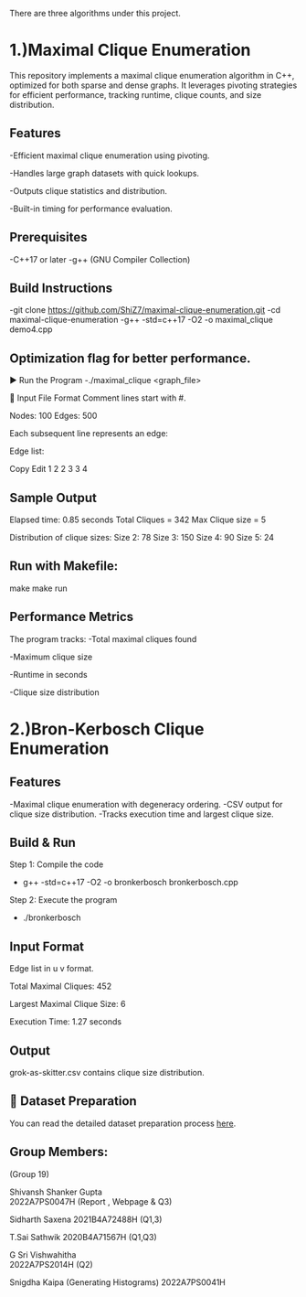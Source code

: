 There are three algorithms under this project.

#    1.)Maximal Clique Enumeration

This repository implements a maximal clique enumeration algorithm in C++, optimized for both sparse and dense graphs. It leverages pivoting strategies for efficient performance, tracking runtime, clique counts, and size distribution.

 ## Features
-Efficient maximal clique enumeration using pivoting.

-Handles large graph datasets with quick lookups.

-Outputs clique statistics and distribution.

-Built-in timing for performance evaluation.

## Prerequisites

-C++17 or later
-g++ (GNU Compiler Collection)


## Build Instructions

-git clone https://github.com/ShiZ7/maximal-clique-enumeration.git
-cd maximal-clique-enumeration
-g++ -std=c++17 -O2 -o maximal_clique demo4.cpp


## Optimization flag for better performance.

▶️ Run the Program
-./maximal_clique <graph_file>


📄 Input File Format
Comment lines start with #.


 Nodes: 100 Edges: 500
 
Each subsequent line represents an edge:

Edge list:

Copy
Edit
1 2
2 3
3 4

## Sample Output

Elapsed time: 0.85 seconds
Total Cliques = 342
Max Clique size = 5

Distribution of clique sizes:
Size 2: 78
Size 3: 150
Size 4: 90
Size 5: 24


## Run with Makefile:

make
make run

## Performance Metrics

The program tracks:
-Total maximal cliques found

-Maximum clique size

-Runtime in seconds

-Clique size distribution


# 2.)Bron-Kerbosch Clique Enumeration


## Features
-Maximal clique enumeration with degeneracy ordering.
-CSV output for clique size distribution.
-Tracks execution time and largest clique size.

## Build & Run 

Step 1: Compile the code
- g++ -std=c++17 -O2 -o bronkerbosch bronkerbosch.cpp

Step 2: Execute the program
- ./bronkerbosch

## Input Format

Edge list in u v format.

Total Maximal Cliques: 452

Largest Maximal Clique Size: 6

Execution Time: 1.27 seconds

## Output
grok-as-skitter.csv contains clique size distribution.

## 📄 Dataset Preparation
You can read the detailed dataset preparation process [here](dataset_preparation.txt).

## Group Members:
(Group 19)

Shivansh Shanker Gupta	
2022A7PS0047H (Report , Webpage & Q3)

Sidharth Saxena	
2021B4A72488H (Q1,3)

T.Sai Sathwik
2020B4A71567H (Q1,Q3)

G Sri Vishwahitha	
2022A7PS2014H (Q2)
	
Snigdha Kaipa	(Generating Histograms)
2022A7PS0041H
